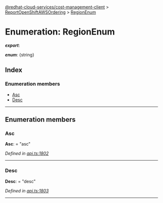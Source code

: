 [@redhat-cloud-services/cost-management-client](../README.md) > [ReportOpenShiftAWSOrdering](../modules/reportopenshiftawsordering.md) > [RegionEnum](../enums/reportopenshiftawsordering.regionenum.md)

# Enumeration: RegionEnum

*__export__*: 

*__enum__*: {string}

## Index

### Enumeration members

* [Asc](reportopenshiftawsordering.regionenum.md#asc)
* [Desc](reportopenshiftawsordering.regionenum.md#desc)

---

## Enumeration members

<a id="asc"></a>

###  Asc

**Asc**:  = "asc"

*Defined in [api.ts:1802](https://github.com/rvsia/javascript-clients/blob/master/packages/cost-management/api.ts#L1802)*

___
<a id="desc"></a>

###  Desc

**Desc**:  = "desc"

*Defined in [api.ts:1803](https://github.com/rvsia/javascript-clients/blob/master/packages/cost-management/api.ts#L1803)*

___

